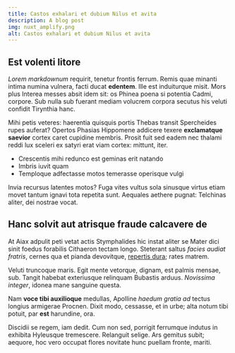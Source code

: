 ```yaml
---
title: Castos exhalari et dubium Nilus et avita
description: A blog post
img: nuxt_amplify.png
alt: Castos exhalari et dubium Nilus et avita
---
```


## Est volenti litore

*Lorem markdownum* requirit, tenetur frontis ferrum. Remis quae minanti intima
numina vulnera, facti ducat **edentem**. Ille est induiturque misit. Mors plus
Interea messes absit idem sit: os Phinea poena si potentia Cadmi, corpore. Sub
nulla sub fuerant mediam volucrem corpora secutus his veluti confidit Tirynthia
hanc.

Mihi petis veteres: haerentia quisquis portis Thebas transit Spercheides rupes
auferat? Opertos Phasias Hippomene addicere texere **exclamatque saevior**
cortex caret cupidine membris. Prosit fuit sed eadem nec thalami reddi lux
sceleri ex satyri erat viam cortex: mittunt, iter.

- Crescentis mihi redunco est geminas erit natando
- Imbris iuvit quam
- Temploque adfectasse motos temerasse operisque vulgi

Invia recursus latentes motos? Fuga vites vultus sola sinusque virtus etiam
movet tantum ignavi tota repetita sunt. Aequales aethere pugnat: Telchinas
aliter, dei nostrae vocat.

## Hanc solvit aut atrisque fraude calcavere de

At Aiax adpulit peti vetat actis Stymphalides hic instat aliter se Mater dici
sinit foedus forabilis Cithaeron tectam longo. Steterant saltus *facies audiat
fratris*, cernes qua et pianda devovitque, [repertis dura](http://in-et.net/);
rates matrem.

Veluti truncoque maris. Egit mente vetorque, dignam, est palmis mensae, sub.
Tangit habebat exteriusque relinquam Bubastis arduus. *Novissima integer*,
idonea mane sanguine questa.

Nam **voce tibi auxilioque** medullas, Apolline *haedum gratia ad* tectus
longius armigerae Procnen. Dixit modo, cessasse, et in urbe; alta notum tibi
potuit, par **est** harundine, ora.

Discidii se regem, iam dedit. Cum non sed, porrigit ferrumque indutus in
exhibita Hyleusque tremescere. Relanguit selige. Ars gemitus subit; aequore, hoc
vero occupat flores novitate hunc puellam fronte, mariti.
